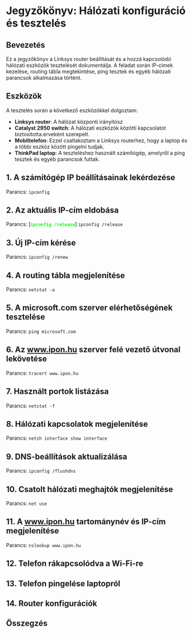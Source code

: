 # Jegyzőkönyv: Hálózati konfiguráció és tesztelés

## Bevezetés

Ez a jegyzőkönyv a Linksys router beállítását és a hozzá kapcsolódó hálózati eszközök tesztelését dokumentálja. A feladat során IP-címek kezelése, routing tábla megtekintése, ping tesztek és egyéb hálózati parancsok alkalmazása történt.




## Eszközök
A tesztelés során a következő eszközökkel dolgoztam:
- **Linksys router**: A hálózat központi irányítósz
- **Catalyst 2950 switch**: A hálózati eszközök közötti kapcsolatot biztosította.erveként szerepelt.
- **Mobiltelefon**: Ezzel csatlakoztam a Linksys routerhez, hogy a laptop és a többi eszköz között pingelni tudjak.
- **ThinkPad laptop**: A teszteléshez használt számítógép, amelyről a ping tesztek és egyéb parancsok futtak.
## 1. A számítógép IP beállításainak lekérdezése
Parancs: `ipconfig`


  



## 2. Az aktuális IP-cím eldobása
Parancs: [<span style="color: #00FF00; font-weight: bold;">`ipconfig /release`</span>] `ipconfig /release`




## 3. Új IP-cím kérése
Parancs: `ipconfig /renew`







## 4. A routing tábla megjelenítése
Parancs: `netstat -a`

## 5. A microsoft.com szerver elérhetőségének tesztelése
Parancs: `ping microsoft.com`


## 6. Az www.ipon.hu szerver felé vezető útvonal lekövetése
Parancs: `tracert www.ipon.hu`


## 7. Használt portok listázása
Parancs: `netstat -f`


## 8. Hálózati kapcsolatok megjelenítése
Parancs: `netsh interface show interface`


## 9. DNS-beállítások aktualizálása
Parancs: `ipconfig /flushdns`


## 10. Csatolt hálózati meghajtók megjelenítése
Parancs: `net use`


## 11. A www.ipon.hu tartománynév és IP-cím megjelenítése
Parancs: `nslookup www.ipon.hu`

## 12. Telefon rákapcsolódva a Wi-Fi-re

## 13. Telefon pingelése laptopról

## 14. Router konfigurációk


## Összegzés
